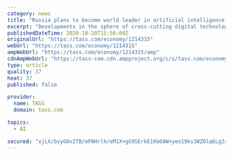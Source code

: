 ```yaml
---
category: news
title: "Russia plans to become world leader in artificial intelligence, says PM"
excerpt: "Developments in the sphere of cross-cutting digital technologies make it possible to organize manufacturing processes, financial services and logistics in a new manner, the prime minister said"
publishedDateTime: 2020-10-20T15:56:00Z
originalUrl: "https://tass.com/economy/1214315"
webUrl: "https://tass.com/economy/1214315"
ampWebUrl: "https://tass.com/economy/1214315/amp"
cdnAmpWebUrl: "https://tass-com.cdn.ampproject.org/c/s/tass.com/economy/1214315/amp"
type: article
quality: 37
heat: 37
published: false

provider:
  name: TASS
  domain: tass.com

topics:
  - AI

secured: "xjLX/bvyG0v2TB/mFNHrlh/eM1X+gG9SErkE16b68W+yeo19ks3WZ6lq6Lg2x0J0Bv1qxvrNR3d2LunWOCmgdmJMeJYgG4Eb9xVpOWZxPxA2vUOcU6uz6eDUbcqxDHRAmWPigylq2fAC5Kt2KAO9xElOlx5itK02FcKeh/NslIo4dw+I7q59SiQehh+Issa6e9oyZ8ZODYq9ST+Ml+7xnZo7NTmuvxIfhTKR49qQJDBJRu9/S+HZeQqn3aATa9E5cbtaAAnFqGnNuB8DCOpbIpY5bvQ4YB6g/8+Qvs1Wq1Onb4bTTn7oj10UR8v+teniX1rFkGGr0AHc8oTR7AvQG3u6GKS8iv7FI5LEXK0RPPA=;6gtRqp1ekMvZ6B3ys75wxQ=="
---
```


